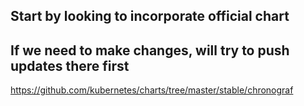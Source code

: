 ## Start by looking to incorporate official chart
## If we need to make changes, will try to push updates there first

https://github.com/kubernetes/charts/tree/master/stable/chronograf

